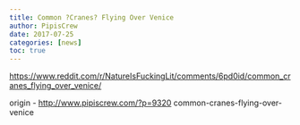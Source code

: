 ```yaml
---
title: Common ?Cranes? Flying Over Venice
author: PipisCrew
date: 2017-07-25
categories: [news]
toc: true
---
```


https://www.reddit.com/r/NatureIsFuckingLit/comments/6pd0id/common_cranes_flying_over_venice/

origin - http://www.pipiscrew.com/?p=9320 common-cranes-flying-over-venice